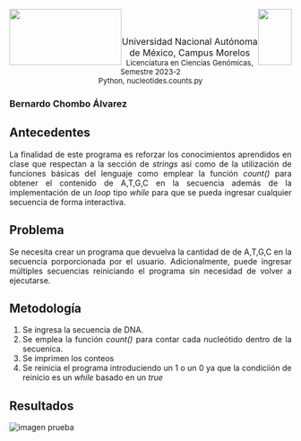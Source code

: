 <p float="left">
  <img img style="float: left;"width ="200" height="100" src="https://blogger.googleusercontent.com/img/b/R29vZ2xl/AVvXsEji0v55N5TAUIk5h0XzQKtqmlg3kpEx11_6PZqPs4juvDGyXVfcGYIRWozxTAqYACiKkBEpKABjS9Md7t8mYycBDzNC_fXUvQVE8gMw9E0Fr9DstnrFBectnz2uZWr3r_UzxNjZ771ja7l18zeVib3K7DPiHfeTCNz7MRxsAR3FGCPSLcECZod7Tcnc/s320/Logo%20UNAM%20Morelos%20letras.png"/>             
  <img img style="float: right;" width ="60" height="100" src="https://blogger.googleusercontent.com/img/b/R29vZ2xl/AVvXsEiqqbbUKBPSySIHU3QZIBXVIE0Hm02hAqzlkq7e3_xU_jRRvvvzYBRXKemheQaMYmv5hgPijN-LPMDQoqRX7dPaFSTZ-fQMe9UCbyK3nKiD7Jb__tIAWgcvrGTbZvcqDB-zo2pTp7qILY8-vr2djypOrYabQTaTXEqOzrTLrUJIUazIzPt7Upw6T0ax/s320/Logo%20LCG.png"/> 
</p>
<br>
<br>
<p align="center">  <font size="3">Universidad Nacional Autónoma de México, Campus Morelos</font> <br>
<font size="2"> Licenciatura en Ciencias Genómicas, Semestre 2023-2</font> <br>
<font size="2"> Python, nucleotides.counts.py</font> 
<p/>
<div style="text-align: justify">

### Bernardo Chombo Álvarez
## Antecedentes
La finalidad de este programa es reforzar los conocimientos aprendidos en clase que respectan a la sección de *strings* así como de la utilización de funciones básicas del lenguaje como emplear la función *count()* para obtener el contenido de A,T,G,C en la secuencia además de la implementación de un *loop* tipo *while* para que se pueda ingresar cualquier secuencia de forma interactiva.

## Problema
Se necesita crear un programa que devuelva la cantidad de de A,T,G,C en la secuencia porporcionada por el usuario. Adicionalmente, puede ingresar múltiples secuencias reiniciando el programa sin necesidad de volver a ejecutarse.

## Metodología
1. Se ingresa la secuencia de DNA. 
2. Se emplea la función *count()* para contar cada nucleótido dentro de la secuenica.
3. Se imprimen los conteos
4. Se reinicia el programa introduciendo un 1 o un 0 ya que la condiciión de reinicio es un *while* basado en un *true*


## Resultados
![imagen prueba](https://blogger.googleusercontent.com/img/b/R29vZ2xl/AVvXsEjCDlf8_oEEdHJuJbfjfxhfE6k-lPXy0e4UbLNFlZGWIVsbzgj9fkz7yE4C-tkpyryMkZCAw1sVLS8lxSm2-Dl4d0UyKK0UHvzULRK74Therrpsb47bau-Mx8AXK0p09BoR8RI8_S21VBPZxadUy7vFFVnw04GMOpQ5KRlh1_wegK4hHVwsoXbdZIY-/s582/nucleotides.counts.png)

</div>